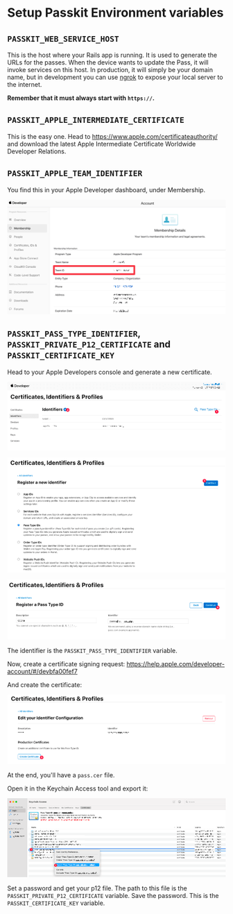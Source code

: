 # Setup Passkit Environment variables

## `PASSKIT_WEB_SERVICE_HOST`

This is the host where your Rails app is running. It is used to generate the URLs for the passes. 
When the device wants to update the Pass, it will invoke services on this host.
In production, it will simply be your domain name, but in development you can use [ngrok](https://ngrok.com/) to expose your local server to the internet.

**Remember that it must always start with `https://`.**

## `PASSKIT_APPLE_INTERMEDIATE_CERTIFICATE`

This is the easy one.
Head to https://www.apple.com/certificateauthority/ and download the latest Apple Intermediate Certificate Worldwide Developer Relations.


## `PASSKIT_APPLE_TEAM_IDENTIFIER`

You find this in your Apple Developer dashboard, under Membership.

![Membership](membership.png)

## `PASSKIT_PASS_TYPE_IDENTIFIER`, `PASSKIT_PRIVATE_P12_CERTIFICATE` and `PASSKIT_CERTIFICATE_KEY`

Head to your Apple Developers console and generate a new certificate.

![Step 1](step1.png)

![Step 2](step2.png)

![Step 3](step3.png)

The identifier is the `PASSKIT_PASS_TYPE_IDENTIFIER` variable.

Now, create a certificate signing request: https://help.apple.com/developer-account/#/devbfa00fef7

And create the certificate:

![Step 4](step4.png)

At the end, you'll have a `pass.cer` file.

Open it in the Keychain Access tool and export it:

![Step 5](step5.png)

Set a password and get your p12 file. The path to this file is the `PASSKIT_PRIVATE_P12_CERTIFICATE` variable.
Save the password. This is the `PASSKIT_CERTIFICATE_KEY` variable.
